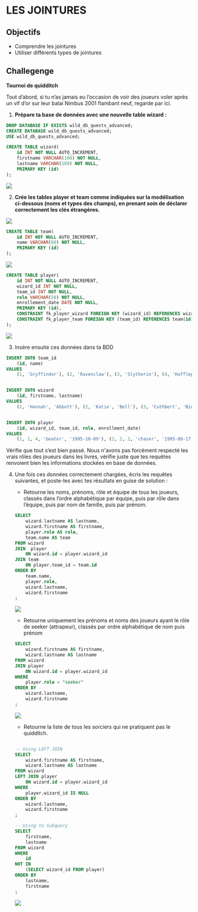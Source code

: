 # LES JOINTURES

## Objectifs

- Comprendre les jointures
- Utiliser différents types de jointures

## Challegenge

**Tournoi de quidditch**

Tout d’abord, si tu n’as jamais eu l’occasion de voir des joueurs voler après un vif d’or sur leur balai Nimbus 2001 flambant neuf, regarde par ici.

1. **Prépare ta base de données avec une nouvelle table wizard :**

```SQL
DROP DATABASE IF EXISTS wild_db_quests_advanced;
CREATE DATABASE wild_db_quests_advanced;
USE wild_db_quests_advanced;

CREATE TABLE wizard(
    id INT NOT NULL AUTO_INCREMENT,
    firstname VARCHAR(100) NOT NULL,
    lastname VARCHAR(100) NOT NULL,
    PRIMARY KEY (id)
);
```
![](https://imgur.com/vOQXNoU.png)

2. **Crée les tables player et team comme indiquées sur la modélisation ci-dessous (noms et types des champs), en prenant soin de déclarer correctement les clés étrangères.**

![](https://imgur.com/9GXeTFZ.png)


```SQL 
CREATE TABLE team(
    id INT NOT NULL AUTO_INCREMENT,
    name VARCHAR(80) NOT NULL,
    PRIMARY KEY (id)
);
```
![](https://imgur.com/u2O77zN.png)


```SQL
CREATE TABLE player(
    id INT NOT NULL AUTO_INCREMENT,
    wizard_id INT NOT NULL,
    team_id INT NOT NULL,
    role VARCHAR(50) NOT NULL,
    enrollement_date DATE NOT NULL,
    PRIMARY KEY (id),
    CONSTRAINT fk_player_wizard FOREIGN KEY (wizard_id) REFERENCES wizard(id),
    CONSTRAINT fk_player_team FOREIGN KEY (team_id) REFERENCES team(id)
);
```
![](https://imgur.com/p3yJjS5.png)


3. Insère ensuite ces données dans ta BDD


```SQL
INSERT INTO team_id
    (id, name)
VALUES
    (1, 'Gryffindor'), (2, 'Ravenclaw'), (3, 'Slytherin'), (4, 'Hufflepuff');


INSERT INTO wizard
    (id, firstname, lastname)
VALUES
    (1, 'Hannah', 'Abbott'), (2, 'Katie', 'Bell'), (3, 'Cuthbert', 'Binns'), (4, 'Phineas', 'Nigellus'), (5, 'Regulus', 'Black'), (6, 'Sirius', 'Black'), (7, 'Amelia', 'Bones'), (8, 'Susan', 'Bones'), (9, 'Terry', 'Boot'), (10, 'Lavender', 'Brown'), (11, 'Millicent', 'Bulstrode'), (12, 'Cho', 'Chang'), (13, 'Penelope', 'Clearwater'), (14, 'Michael', 'Corner'), (15, 'Crabbe', ''), (16, 'Vincent', 'Crabbe'), (17, 'Colin', 'Creevey'), (18, 'Dennis', 'Creevey'), (19, 'Cedric', 'Diggory'), (20, 'Aberforth', 'Dumbledore'), (21, 'Albus', 'Dumbledore'), (22, 'Marietta', 'Edgecombe'), (23, 'Justin', 'Finch-Fletchley'), (24, 'Seamus', 'Finnigan'), (25, 'Marcus', 'Flint'), (26, 'Filius', 'Flitwick'), (27, 'Anthony', 'Goldstein'), (28, 'Gregory', 'Goyle'), (29, 'Hermione', 'Granger'), (30, 'Godric', 'Gryffindor'), (31, 'Rubeus', 'Hagrid'), (32, 'Helga', 'Hufflepuff'), (33, 'Angelina', 'Johnson'), (34, 'Lee', 'Jordan'), (35, 'Bellatrix', 'Lestrange'), (36, 'Rabastan', 'Lestrange'), (37, 'Rodolphus', 'Lestrange'), (38, 'Gilderoy', 'Lockhart'), (39, 'Alice', 'Longbottom'), (40, 'Frank', 'Longbottom'), (41, 'Augusta', 'Longbottom'), (42, 'Neville', 'Longbottom'), (43, 'Luna', 'Lovegood'), (44, 'Xenophilius', 'Lovegood'), (45, 'Remus', 'Lupin'), (46, 'Draco', 'Malfoy'), (47, 'Lucius', 'Malfoy'), (48, 'Narcissa', 'Malfoy'), (49, 'Minerva', 'McGonagall'), (50, 'Theodore', 'Nott'), (51, 'Garrick', 'Ollivander'), (52, 'Pansy', 'Parkinson'), (53, 'Padma', 'Patil'), (54, 'Parvati', 'Patil'), (55, 'Peter', 'Pettigrew'), (56, 'Harry', 'Potter'), (57, 'James', 'Potter'), (58, 'Lily', 'J.'), (59, 'Quirinus', 'Quirrell'), (60, 'Helena', 'Ravenclaw'), (61, 'Rowena', 'Ravenclaw'), (62, 'Tom', 'Riddle'), (63, 'Demelza', 'Robins'), (64, 'Newton', 'Scamander'), (65, 'Horace', 'Slughorn'), (66, 'Salazar', 'Slytherin'), (67, 'Hepzibah', 'Smith'), (68, 'Zacharias', 'Smith'), (69, 'Severus', 'Snape'), (70, 'Alicia', 'Spinnet'), (71, 'Pomona', 'Sprout'), (72, 'Dean', 'Thomas'), (73, 'Andromeda', 'Tonks'), (74, 'Nymphadora', 'Tonks'), (75, 'Sybill', 'Trelawney'), (76, 'Dolores', 'Umbridge'), (77, 'Romilda', 'Vane'), (78, 'Arthur', 'Weasley'), (79, 'William', 'Weasley'), (80, 'Charles', 'Weasley'), (81, 'Fred', 'Weasley'), (82, 'George', 'Weasley'), (83, 'Ginevra', 'Weasley'), (84, 'Molly', 'Weasley'), (85, 'Percy', 'Weasley'), (86, 'Ronald', 'Weasley'), (87, 'Oliver', 'Wood'), (88, 'Blaise', 'Zabini'), (89, 'Bloody', 'Baron'), (90, 'Cadogan', ''), (91, 'Fat', 'Friar'), (92, 'Myrtle', 'Warren');


INSERT INTO player
    (id, wizard_id, team_id, role, enrollment_date)
VALUES
    (1, 1, 4, 'beater', '1995-10-09'), (2, 2, 1, 'chaser', '1995-08-17'), (3, 3, 1, 'seeker', '1994-12-03'), (4, 4, 3, 'chaser', '1995-03-24'), (5, 5, 3, 'keeper', '1997-07-16'), (6, 6, 1, 'beater', '1994-01-10'), (7, 7, 4, 'chaser', '1999-01-21'), (8, 8, 4, 'keeper', '1991-10-20'), (10, 10, 1, 'beater', '1991-08-03'), (11, 11, 3, 'beater', '1996-10-04'), (12, 12, 2, 'chaser', '1992-01-27'), (13, 13, 2, 'beater', '1991-01-11'), (14, 14, 2, 'seeker', '1995-08-17'), (16, 16, 3, 'beater', '1992-11-27'), (17, 17, 1, 'seeker', '1993-07-07'), (18, 18, 1, 'keeper', '1991-05-01'), (19, 19, 4, 'keeper', '1997-11-02'), (20, 20, 1, 'keeper', '1995-04-24'), (21, 21, 1, 'chaser', '1991-03-12'), (22, 22, 2, 'chaser', '1990-07-05'), (23, 23, 4, 'beater', '1995-01-06'), (24, 24, 1, 'beater', '1997-02-08'), (25, 25, 3, 'beater', '1996-12-16'), (26, 26, 2, 'chaser', '1997-02-07'), (27, 27, 2, 'chaser', '1999-07-31'), (28, 28, 3, 'seeker', '1994-05-13'), (29, 29, 1, 'chaser', '1997-08-14'), (30, 30, 1, 'seeker', '1993-08-30'), (31, 31, 1, 'beater', '1994-11-16'), (32, 32, 4, 'seeker', '1992-08-14'), (33, 33, 1, 'keeper', '1995-12-02'), (34, 34, 1, 'chaser', '1996-01-31'), (35, 35, 3, 'chaser', '1992-03-21'), (36, 36, 3, 'seeker', '1997-10-30'), (37, 37, 3, 'chaser', '1991-04-27'), (38, 38, 2, 'chaser', '1998-04-05'), (39, 39, 1, 'beater', '1992-02-17'), (40, 40, 1, 'chaser', '1995-10-15'), (41, 41, 1, 'chaser', '1999-10-25'), (42, 42, 1, 'chaser', '1998-05-06'), (43, 43, 2, 'chaser', '1998-03-01'), (44, 44, 2, 'chaser', '1991-03-11'), (46, 46, 3, 'chaser', '1993-11-02'), (47, 47, 3, 'chaser', '1992-03-12'), (48, 48, 3, 'seeker', '1993-03-17'), (49, 49, 1, 'beater', '1992-07-14'), (50, 50, 3, 'chaser', '1996-12-02'), (51, 51, 2, 'chaser', '1995-06-25'), (52, 52, 3, 'beater', '1991-12-14'), (55, 55, 1, 'chaser', '1991-05-14'), (56, 56, 1, 'beater', '1997-03-05'), (57, 57, 1, 'beater', '1996-12-07'), (58, 58, 1, 'chaser', '1999-02-23'), (59, 59, 2, 'beater', '1995-09-23'), (60, 60, 2, 'beater', '1992-04-12'), (61, 61, 2, 'seeker', '1992-10-09'), (62, 62, 3, 'chaser', '1990-02-27'), (64, 64, 4, 'chaser', '1999-01-12'), (66, 66, 3, 'seeker', '1991-02-23'), (67, 67, 4, 'beater', '1996-07-18'), (68, 68, 4, 'keeper', '1993-10-01'), (69, 69, 3, 'beater', '1997-03-06'), (70, 70, 1, 'chaser', '1995-11-08'), (71, 71, 4, 'beater', '1998-06-12'), (72, 72, 1, 'beater', '1997-11-23'), (73, 73, 3, 'chaser', '1994-01-28'), (74, 74, 4, 'beater', '1999-11-25'), (75, 75, 2, 'seeker', '1991-12-28'), (76, 76, 3, 'seeker', '1993-10-23'), (77, 77, 1, 'seeker', '1990-07-31'), (78, 78, 1, 'beater', '1992-01-01'), (79, 79, 1, 'seeker', '1991-04-27'), (81, 81, 1, 'seeker', '1998-03-29'), (82, 82, 1, 'chaser', '1991-08-26'), (83, 83, 1, 'keeper', '1992-04-17'), (85, 85, 1, 'beater', '1990-09-05'), (86, 86, 1, 'seeker', '1997-06-22'), (87, 87, 1, 'chaser', '1999-04-08'), (88, 88, 3, 'beater', '1991-07-08'), (89, 89, 3, 'chaser', '1996-09-25'), (90, 90, 1, 'keeper', '1993-01-04'), (91, 91, 4, 'beater', '1993-11-04'), (92, 92, 2, 'beater', '1997-12-14');
```


Vérifie que tout s’est bien passé. Nous n'avons pas forcément respecté les vrais rôles des joueurs dans les livres, vérifie juste que tes requêtes renvoient bien les informations stockées en base de données.

4. Une fois ces données correctement chargées, écris les requêtes suivantes, et poste-les avec tes résultats en guise de solution :

    - Retourne les noms, prénoms, rôle et équipe de tous les joueurs, classés dans l’ordre alphabétique par équipe, puis par rôle dans l’équipe, puis par nom de famille, puis par prénom.
    
    ```SQL
    SELECT
        wizard.lastname AS lastname,
        wizard.firstname AS firstname,
        player.role AS role,
        team.name AS team 
    FROM wizard 
    JOIN  player
        ON wizard.id = player.wizard_id
    JOIN team 
        ON player.team_id = team.id
    ORDER BY 
        team.name, 
        player.role, 
        wizard.lastname, 
        wizard.firstname 
    ;
    ```

    ![](https://imgur.com/7VHmB2j.png)

    - Retourne uniquement les prénoms et noms des joueurs ayant le rôle de seeker (attrapeur), classés par ordre alphabétique de nom puis prénom
    
    ```SQL
    SELECT
        wizard.firstname AS firstname,
        wizard.lastname AS lastname
    FROM wizard 
    JOIN player        
        ON wizard.id = player.wizard_id
    WHERE
        player.role = "seeker"
    ORDER BY 
        wizard.lastname,
        wizard.firstname
    ;
    ```
    
    ![](https://imgur.com/zQVEWkF.png)

    - Retourne la liste de tous les sorciers qui ne pratiquent pas le quidditch.
    ```SQL
    
    -- Using LEFT JOIN 
    SELECT
        wizard.firstname AS firstname,
        wizard.lastname AS lastname
    FROM wizard 
    LEFT JOIN player 
        ON wizard.id = player.wizard_id
    WHERE
        player.wizard_id IS NULL
    ORDER BY 
        wizard.lastname,
        wizard.firstname
    ;

    -- Using to Subquery
    SELECT
        firstname,
        lastname
    FROM wizard 
    WHERE 
        id
    NOT IN 
        (SELECT wizard_id FROM player)
    ORDER BY 
        lastname,
        firstname
    ;
    ```
    
    ![](https://imgur.com/pWGXDB1.png)


